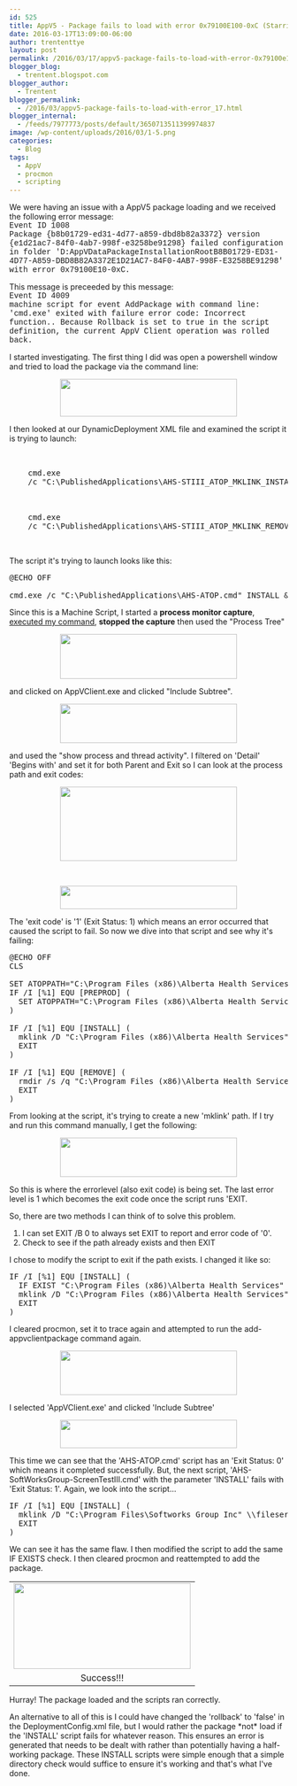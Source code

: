 ```yaml
---
id: 525
title: AppV5 - Package fails to load with error 0x79100E100-0xC (Starring Procmon)
date: 2016-03-17T13:09:00-06:00
author: trententtye
layout: post
permalink: /2016/03/17/appv5-package-fails-to-load-with-error-0x79100e100-0xc-starring-procmon/
blogger_blog:
  - trentent.blogspot.com
blogger_author:
  - Trentent
blogger_permalink:
  - /2016/03/appv5-package-fails-to-load-with-error_17.html
blogger_internal:
  - /feeds/7977773/posts/default/3650713511399974837
image: /wp-content/uploads/2016/03/1-5.png
categories:
  - Blog
tags:
  - AppV
  - procmon
  - scripting
---
```

We were having an issue with a AppV5 package loading and we received the following error message:  
<span style="font-family: 'courier new' , 'courier' , monospace;">Event ID 1008</span>  
<span style="font-family: 'courier new' , 'courier' , monospace;">Package {b8b01729-ed31-4d77-a859-dbd8b82a3372} version {e1d21ac7-84f0-4ab7-998f-e3258be91298} failed configuration in folder 'D:AppVDataPackageInstallationRootB8B01729-ED31-4D77-A859-DBD8B82A3372E1D21AC7-84F0-4AB7-998F-E3258BE91298' with error 0x79100E10-0xC.</span>

This message is preceeded by this message:  
<span style="font-family: 'courier new' , 'courier' , monospace;">Event ID 4009</span>  
<span style="font-family: 'courier new' , 'courier' , monospace;">machine script for event AddPackage with command line: 'cmd.exe' exited with failure error code: Incorrect function.. Because Rollback is set to true in the script definition, the current AppV Client operation was rolled back.</span>

I started investigating.  The first thing I did was open a powershell window and tried to load the package via the command line:

<div style="clear: both; text-align: center;">
  <a style="margin-left: 1em; margin-right: 1em;" href="http://theorypc.ca/wp-content/uploads/2016/03/1-5.png"><img src="http://theorypc.ca/wp-content/uploads/2016/03/1-5-300x64.png" width="320" height="68" border="0" /></a>
</div>

I then looked at our DynamicDeployment XML file and examined the script it is trying to launch:

<pre class="lang:default decode:true "><machinescripts>
  <addpackage>
    <path>cmd.exe</Path>
    <arguments>/c "C:\PublishedApplications\AHS-STIII_ATOP_MKLINK_INSTALL.cmd"</Arguments>
    <wait RollbackOnError="true" Timeout="30"/>
  </AddPackage>
  <removepackage>
    <path>cmd.exe</Path>
    <arguments>/c "C:\PublishedApplications\AHS-STIII_ATOP_MKLINK_REMOVE.cmd"</Arguments>
    <wait RollbackOnError="false" Timeout="60"/>
  </RemovePackage>
</MachineScripts></pre>

The script it's trying to launch looks like this:

<pre class="lang:batch decode:true ">@ECHO OFF
 
cmd.exe /c "C:\PublishedApplications\AHS-ATOP.cmd" INSTALL & "C:\PublishedApplications\AHS-SoftWorksGroup-ScreenTestIII.cmd" INSTALL</pre>

Since this is a Machine Script, I started a **process monitor capture**, <u>executed my command</u>, **stopped the capture** then used the "Process Tree"

<div style="clear: both; text-align: center;">
  <a style="margin-left: 1em; margin-right: 1em;" href="http://theorypc.ca/wp-content/uploads/2016/03/2-2.png"><img src="http://theorypc.ca/wp-content/uploads/2016/03/2-2-300x76.png" width="320" height="81" border="0" /></a>
</div>

and clicked on AppVClient.exe and clicked "Include Subtree".

<div style="clear: both; text-align: center;">
  <a style="margin-left: 1em; margin-right: 1em;" href="http://theorypc.ca/wp-content/uploads/2016/03/3-3.png"><img src="http://theorypc.ca/wp-content/uploads/2016/03/3-3-300x67.png" width="320" height="71" border="0" /></a>
</div>

and used the "show process and thread activity".  I filtered on 'Detail' 'Begins with' and set it for both Parent and Exit so I can look at the process path and exit codes:

<div style="clear: both; text-align: center;">
  <a style="margin-left: 1em; margin-right: 1em;" href="http://theorypc.ca/wp-content/uploads/2016/03/5-3.png"><img src="http://theorypc.ca/wp-content/uploads/2016/03/5-3-300x126.png" width="320" height="134" border="0" /></a>
</div>

&nbsp;

<div style="clear: both; text-align: center;">
  <a style="margin-left: 1em; margin-right: 1em;" href="http://theorypc.ca/wp-content/uploads/2016/03/6-1.png"><img src="http://theorypc.ca/wp-content/uploads/2016/03/6-1-300x40.png" width="320" height="42" border="0" /></a>
</div>

<div style="clear: both; text-align: center;">
</div>

The 'exit code' is '1' (Exit Status: 1) which means an error occurred that caused the script to fail.  So now we dive into that script and see why it's failing:

<pre class="lang:batch decode:true ">@ECHO OFF
CLS
 
SET ATOPPATH="C:\Program Files (x86)\Alberta Health Services\ATOP"
IF /I [%1] EQU [PREPROD] (
  SET ATOPPATH="C:\Program Files (x86)\Alberta Health Services\ATOP Preprod"
)
 
IF /I [%1] EQU [INSTALL] (
  mklink /D "C:\Program Files (x86)\Alberta Health Services" \\fileserver\atop_share\ATOP
  EXIT
)
 
IF /I [%1] EQU [REMOVE] (
  rmdir /s /q "C:\Program Files (x86)\Alberta Health Services"
  EXIT
)</pre>

From looking at the script, it's trying to create a new 'mklink' path.  If I try and run this command manually, I get the following:

<div style="clear: both; text-align: center;">
  <a style="margin-left: 1em; margin-right: 1em;" href="http://theorypc.ca/wp-content/uploads/2016/03/7-1.png"><img src="http://theorypc.ca/wp-content/uploads/2016/03/7-1-300x67.png" width="320" height="71" border="0" /></a>
</div>

So this is where the errorlevel (also exit code) is being set.  The last error level is 1 which becomes the exit code once the script runs 'EXIT.

So, there are two methods I can think of to solve this problem.

1) I can set EXIT /B 0 to always set EXIT to report and error code of '0'.  
2) Check to see if the path already exists and then EXIT

I chose to modify the script to exit if the path exists.  I changed it like so:

<pre class="lang:batch decode:true ">IF /I [%1] EQU [INSTALL] (
  IF EXIST "C:\Program Files (x86)\Alberta Health Services" EXIT
  mklink /D "C:\Program Files (x86)\Alberta Health Services" \\fileserver\atop_share\ATOP
  EXIT
)</pre>

I cleared procmon, set it to trace again and attempted to run the add-appvclientpackage command again.

<div style="clear: both; text-align: center;">
  <a style="margin-left: 1em; margin-right: 1em;" href="http://theorypc.ca/wp-content/uploads/2016/03/8-1.png"><img src="http://theorypc.ca/wp-content/uploads/2016/03/8-1-300x75.png" width="320" height="80" border="0" /></a>
</div>

I selected 'AppVClient.exe' and clicked 'Include Subtree'

<div style="clear: both; text-align: center;">
  <a style="margin-left: 1em; margin-right: 1em;" href="http://theorypc.ca/wp-content/uploads/2016/03/9-1.png"><img src="http://theorypc.ca/wp-content/uploads/2016/03/9-1-300x48.png" width="320" height="51" border="0" /></a>
</div>

This time we can see that the 'AHS-ATOP.cmd' script has an 'Exit Status: 0' which means it completed successfully.  But, the next script, 'AHS-SoftWorksGroup-ScreenTestIII.cmd' with the parameter 'INSTALL' fails with 'Exit Status: 1'.  Again, we look into the script...

<pre class="lang:batch decode:true ">IF /I [%1] EQU [INSTALL] (
  mklink /D "C:\Program Files\Softworks Group Inc" \\fileserver\share$\Screening_Services
  EXIT
)</pre>

We can see it has the same flaw.  I then modified the script to add the same IF EXISTS check.  I then cleared procmon and reattempted to add the package.

<table style="margin-left: auto; margin-right: auto; text-align: center;" cellspacing="0" cellpadding="0" align="center">
  <tr>
    <td style="text-align: center;">
      <a style="margin-left: auto; margin-right: auto;" href="http://theorypc.ca/wp-content/uploads/2016/03/10-1.png"><img src="http://theorypc.ca/wp-content/uploads/2016/03/10-1-300x146.png" width="320" height="155" border="0" /></a>
    </td>
  </tr>
  
  <tr>
    <td style="text-align: center;">
      Success!!!
    </td>
  </tr>
</table>

Hurray!  The package loaded and the scripts ran correctly.

An alternative to all of this is I could have changed the 'rollback' to 'false' in the DeploymentConfig.xml file, but I would rather the package \*not\* load if the 'INSTALL' script fails for whatever reason.  This ensures an error is generated that needs to be dealt with rather than potentially having a half-working package.  These INSTALL scripts were simple enough that a simple directory check would suffice to ensure it's working and that's what I've done.

<!-- AddThis Advanced Settings generic via filter on the_content -->

<!-- AddThis Share Buttons generic via filter on the_content -->